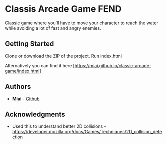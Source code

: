 # Classis Arcade Game FEND

Classic game where you'll have to move your character to reach the water while avoiding a lot of fast and angry enemies.

## Getting Started

Clone or download the ZIP of the project.
Run index.html

Alternatively you can find it here [https://miai.github.io/classic-arcade-game/index.html]

## Authors

* **Miai** - [Github](https://github.com/miai)


## Acknowledgments

* Used this to understand better 2D collisions - https://developer.mozilla.org/docs/Games/Techniques/2D_collision_detection


